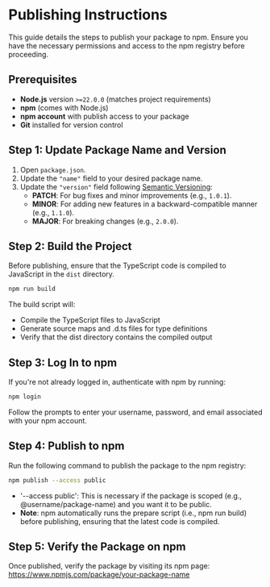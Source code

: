 # Publishing Instructions

This guide details the steps to publish your package to npm. Ensure you have the necessary permissions and access to the npm registry before proceeding.

## Prerequisites

- **Node.js** version `>=22.0.0` (matches project requirements)
- **npm** (comes with Node.js)
- **npm account** with publish access to your package
- **Git** installed for version control

## Step 1: Update Package Name and Version

1. Open `package.json`.
2. Update the `"name"` field to your desired package name.
3. Update the `"version"` field following [Semantic Versioning](https://semver.org/):
   - **PATCH**: For bug fixes and minor improvements (e.g., `1.0.1`).
   - **MINOR**: For adding new features in a backward-compatible manner (e.g., `1.1.0`).
   - **MAJOR**: For breaking changes (e.g., `2.0.0`).

## Step 2: Build the Project

Before publishing, ensure that the TypeScript code is compiled to JavaScript in the `dist` directory.

```bash
npm run build
```
The build script will:
- Compile the TypeScript files to JavaScript
- Generate source maps and .d.ts files for type definitions
- Verify that the dist directory contains the compiled output

## Step 3: Log In to npm
If you're not already logged in, authenticate with npm by running:
```bash
npm login
```
Follow the prompts to enter your username, password, and email associated with your npm account.

## Step 4: Publish to npm
Run the following command to publish the package to the npm registry:
```bash
npm publish --access public
```
- '--access public': This is necessary if the package is scoped (e.g., @username/package-name) and you want it to be public.
- **Note**: npm automatically runs the prepare script (i.e., npm run build) before publishing, ensuring that the latest code is compiled.

## Step 5: Verify the Package on npm
Once published, verify the package by visiting its npm page:
https://www.npmjs.com/package/your-package-name
